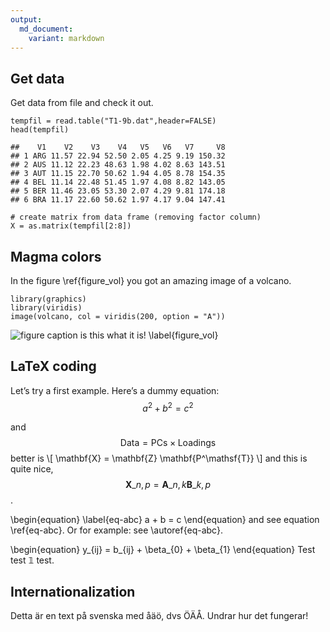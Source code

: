 ```yaml
---
output:
  md_document:
    variant: markdown
---
```


Get data
--------

Get data from file and check it out.

``` {.r}
tempfil = read.table("T1-9b.dat",header=FALSE)
head(tempfil)
```

    ##    V1    V2    V3    V4   V5   V6   V7     V8
    ## 1 ARG 11.57 22.94 52.50 2.05 4.25 9.19 150.32
    ## 2 AUS 11.12 22.23 48.63 1.98 4.02 8.63 143.51
    ## 3 AUT 11.15 22.70 50.62 1.94 4.05 8.78 154.35
    ## 4 BEL 11.14 22.48 51.45 1.97 4.08 8.82 143.05
    ## 5 BER 11.46 23.05 53.30 2.07 4.29 9.81 174.18
    ## 6 BRA 11.17 22.60 50.62 1.97 4.17 9.04 147.41

``` {.r}
# create matrix from data frame (removing factor column)
X = as.matrix(tempfil[2:8])
```

Magma colors
------------

In the figure \ref{figure_vol} you got an amazing image of a volcano.

``` {.r}
library(graphics)
library(viridis)
image(volcano, col = viridis(200, option = "A"))
```

![figure caption is this what it is!
\label{figure_vol}](1-example1_files/figure-markdown/unnamed-chunk-3-1.png)

LaTeX coding
------------

Let’s try a first example. Here’s a dummy equation:
$$a^2 + b^2 = c^2$$

and 
$$ \mathsf{Data = PCs} \times \mathsf{Loadings} $$
better is
\\[ \mathbf{X} = \mathbf{Z} \mathbf{P^\mathsf{T}} \\]
and this is quite nice,
$$ \mathbf{X}\_{n,p} = \mathbf{A}\_{n,k} \mathbf{B}\_{k,p} $$
.

\begin{equation}
\label{eq-abc}
a + b = c
\end{equation}
and see equation \ref{eq-abc}. Or for example: see \autoref{eq-abc}.

\begin{equation}
y_{ij} = b_{ij} + \beta_{0} + \beta_{1}
\end{equation}
Test test $\mathbb{1}$ test.

Internationalization
--------------------

Detta är en text på svenska med åäö, dvs ÖÄÅ. Undrar hur det fungerar!
